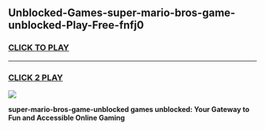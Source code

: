 
## Unblocked-Games-super-mario-bros-game-unblocked-Play-Free-fnfj0
<h3>
<a href="https://premium76.site?title=super-mario-bros-game-unblocked&ref=24M">CLICK TO PLAY</a></h3>
<hr>

<h3>
<a href="https://premium76.site?title=super-mario-bros-game-unblocked&ref=24M">CLICK 2 PLAY</a>
  
</h3>

<a href="https://premium76.site?title=super-mario-bros-game-unblocked&ref=24M"><img src="https://clearcache.store/games.png"></a>


**super-mario-bros-game-unblocked games unblocked: Your Gateway to Fun and Accessible Online Gaming**
